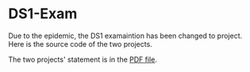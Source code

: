 # DS1-Exam

Due to the epidemic, the DS1 examaintion has been changed to project. Here is the source code of the two projects.

The two projects' statement is in the [PDF file](https://github.com/shawnhuangyh/DS1-Exam/blob/main/statement.pdf).